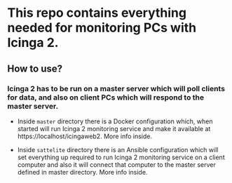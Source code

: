 # This repo contains everything needed for monitoring PCs with Icinga 2.

## How to use?

### Icinga 2 has to be run on a master server which will poll clients for data, and also on client PCs which will respond to the master server.

- Inside ```master``` directory there is a Docker configuration which, when started will run Icinga 2 monitoring service and make it available at https://localhost/icingaweb2.
More info inside.

- Inside ```sattelite``` directory there is an Ansible configuration which will set everything up required to run Icinga 2 monitoring service on a client computer and also it will connect that computer to the master server defined in master directory. More info inside.